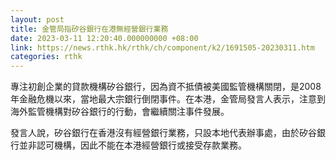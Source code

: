 ```yaml
---
layout: post
title: 金管局指矽谷銀行在港無經營銀行業務　
date: 2023-03-11 12:20:40.000000000 +08:00
link: https://news.rthk.hk/rthk/ch/component/k2/1691505-20230311.htm
categories: rthk
---
```


專注初創企業的貸款機構矽谷銀行，因為資不抵債被美國監管機構關閉，是2008年金融危機以來，當地最大宗銀行倒閉事件。在本港，金管局發言人表示，注意到海外監管機構對矽谷銀行的行動，會繼續關注事件發展。

發言人說，矽谷銀行在香港沒有經營銀行業務，只設本地代表辦事處，由於矽谷銀行並非認可機構，因此不能在本港經營銀行或接受存款業務。
